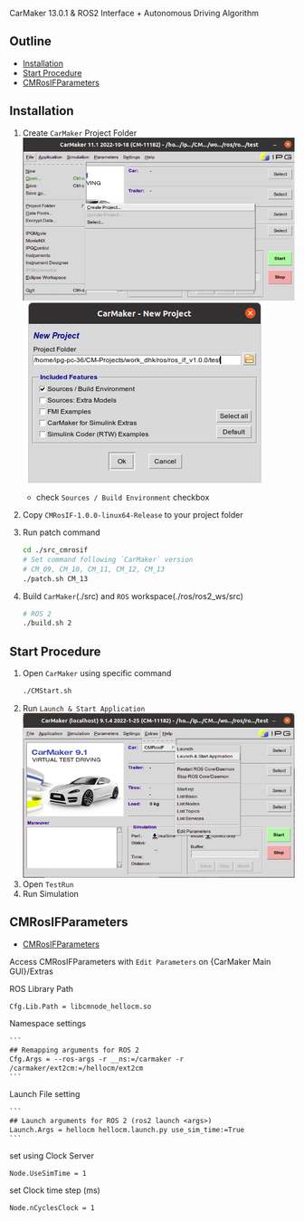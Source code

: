 
CarMaker 13.0.1 & ROS2 Interface + Autonomous Driving Algorithm



## Outline

- [Installation](#installation)
- [Start Procedure](#Start-Procedure)
- [CMRosIFParameters](#CMRosIFParameters)


## Installation

1. Create `CarMaker` Project Folder
![Alt text](/doc/pic/create_project_folder.png)
![Alt text](/doc/pic/create_project_folder2.png)
    - check `Sources / Build Environment` checkbox
2. Copy `CMRosIF-1.0.0-linux64-Release` to your project folder
3. Run patch command
    ```bash
    cd ./src_cmrosif
    # Set command following `CarMaker` version
    # CM_09, CM_10, CM_11, CM_12, CM_13
    ./patch.sh CM_13
    ```
4. Build `CarMaker`(./src) and `ROS` workspace(./ros/ros2_ws/src)

    ```bash
    # ROS 2
    ./build.sh 2
    ```

## Start Procedure

1. Open `CarMaker` using specific command
    ```bash
    ./CMStart.sh
    ```
2. Run `Launch & Start Application`
![Alt text](/doc/pic/launch_&_start_application.png)
3. Open `TestRun`
4. Run Simulation

## CMRosIFParameters
- [CMRosIFParameters](Data/Config/CMRosIFParameters)

Access CMRosIFParameters with `Edit Parameters` on {CarMaker Main GUI}/Extras

ROS Library Path
```
Cfg.Lib.Path = libcmnode_hellocm.so
```

Namespace settings

    ```
    ## Remapping arguments for ROS 2
    Cfg.Args = --ros-args -r __ns:=/carmaker -r /carmaker/ext2cm:=/hellocm/ext2cm
    ```

Launch File setting

    ```
    ## Launch arguments for ROS 2 (ros2 launch <args>)
    Launch.Args = hellocm hellocm.launch.py use_sim_time:=True
    ```

set using Clock Server
```
Node.UseSimTime = 1
```

set Clock time step (ms)
```
Node.nCyclesClock = 1
```